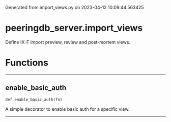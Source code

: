 Generated from import_views.py on 2023-04-12 10:09:44.563425

# peeringdb_server.import_views

Define IX-F import preview, review and post-mortem views.

# Functions
---

## enable_basic_auth
`def enable_basic_auth(fn)`

A simple decorator to enable basic auth for a specific view.

---

